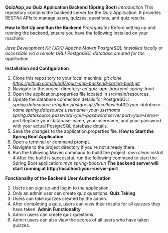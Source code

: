 
**QuizApp_au**
**Quiz Application Backend (Spring Boot)**
*Introduction*
This repository contains the backend server for the Quiz Application. It provides RESTful APIs to manage users, quizzes, questions, and quiz results.

**How to Set Up and Run the Backend**
*Prerequisites*
Before setting up and running the backend, ensure you have the following installed on your machine:

*Java Development Kit (JDK)*
*Apache Maven*
*PostgreSQL (installed locally or accessible via a remote URL)*
*PostgreSQL database created for the application*

**Installation and Configuration**
1. Clone this repository to your local machine:
*git clone https://github.com/Jubril7/quiz-app-backend-spring-boot.git*
2. Navigate to the project directory:
*cd quiz-app-backend-spring-boot*
3. Open the application.properties file located in src/main/resources.
4. Update the database connection details for PostgreSQL:
   *spring.datasource.url=jdbc:postgresql://localhost:5432/your-database-name
   spring.datasource.username=your-username
   spring.datasource.password=your-password
   server.port=your-server-port*
Replace your-database-name, your-username, and your-password with your actual PostgreSQL database details.
5. Save the changes to the application.properties file.
**How to Start the Spring Boot Application**
1.  Open a terminal or command prompt.
2.  Navigate to the project directory if you're not already there.
3.  Run the following Maven command to build the project:
*mvn clean install*
4.After the build is successful, run the following command to start the Spring Boot application:
*mvn spring-boot:run*
**The backend server will start running at http://localhost:your-server-port**

**Functionality of the Backend**
**User Authentication**
1. Users can sign up and log in to the application.
2. Only an admin user can create quiz questions.
**Quiz Taking**
1. Users can take quizzes created by the admin.
2. After completing a quiz, users can view their results for all quizzes they have taken.
**Admin Functionality**
1. Admin users can create quiz questions.
2. Admin users can also view the scores of all users who have taken quizzes.




